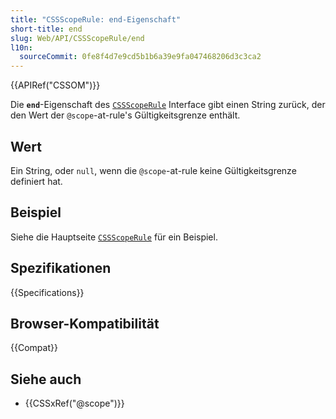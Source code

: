 ```yaml
---
title: "CSSScopeRule: end-Eigenschaft"
short-title: end
slug: Web/API/CSSScopeRule/end
l10n:
  sourceCommit: 0fe8f4d7e9cd5b1b6a39e9fa047468206d3c3ca2
---
```


{{APIRef("CSSOM")}}

Die **`end`**-Eigenschaft des [`CSSScopeRule`](/de/docs/Web/API/CSSScopeRule) Interface gibt einen String zurück, der den Wert der `@scope`-at-rule's Gültigkeitsgrenze enthält.

## Wert

Ein String, oder `null`, wenn die `@scope`-at-rule keine Gültigkeitsgrenze definiert hat.

## Beispiel

Siehe die Hauptseite [`CSSScopeRule`](/de/docs/Web/API/CSSScopeRule) für ein Beispiel.

## Spezifikationen

{{Specifications}}

## Browser-Kompatibilität

{{Compat}}

## Siehe auch

- {{CSSxRef("@scope")}}
